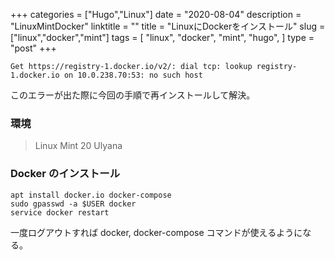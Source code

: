 +++
categories = ["Hugo","Linux"]
date = "2020-08-04"
description = "LinuxMintDocker"
linktitle = ""
title = "LinuxにDockerをインストール"
slug = ["linux","docker","mint"]
tags = [
  "linux",
  "docker",
  "mint",
  "hugo",
  ]
type = "post"
+++

```
Get https://registry-1.docker.io/v2/: dial tcp: lookup registry-1.docker.io on 10.0.238.70:53: no such host
```

このエラーが出た際に今回の手順で再インストールして解決。

### 環境

> Linux Mint 20 Ulyana

### Docker のインストール

```
apt install docker.io docker-compose
sudo gpasswd -a $USER docker
service docker restart
```

一度ログアウトすれば docker, docker-compose コマンドが使えるようになる。

